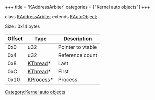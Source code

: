 +++
title = 'KAddressArbiter'
categories = ["Kernel auto objects"]
+++

class [KAddressArbiter](KAddressArbiter "wikilink") extends
[KAutoObject](KAutoObject "wikilink");

Size : 0x14 bytes

| Offset | Type                              | Description       |
|--------|-----------------------------------|-------------------|
| 0x0    | u32                               | Pointer to vtable |
| 0x4    | u32                               | Reference count   |
| 0x8    | [KThread](KThread "wikilink")\*   | Last              |
| 0xC    | [KThread](KThread "wikilink")\*   | First             |
| 0x10   | [KProcess](KProcess "wikilink")\* | Process           |

[Category:Kernel auto objects](Category:Kernel_auto_objects "wikilink")